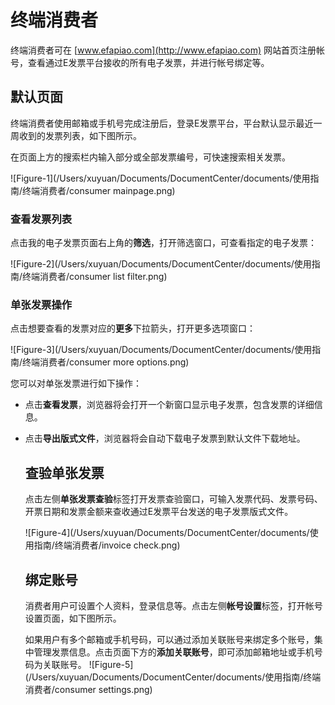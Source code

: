 # 终端消费者

终端消费者可在 [www.efapiao.com](http://www.efapiao.com) 网站首页注册帐号，查看通过E发票平台接收的所有电子发票，并进行帐号绑定等。

## 默认页面

终端消费者使用邮箱或手机号完成注册后，登录E发票平台，平台默认显示最近一周收到的发票列表，如下图所示。

在页面上方的搜索栏内输入部分或全部发票编号，可快速搜索相关发票。

![Figure-1](/Users/xuyuan/Documents/DocumentCenter/documents/使用指南/终端消费者/consumer mainpage.png)

### 查看发票列表

点击我的电子发票页面右上角的**筛选**，打开筛选窗口，可查看指定的电子发票：

![Figure-2](/Users/xuyuan/Documents/DocumentCenter/documents/使用指南/终端消费者/consumer list filter.png)

### 单张发票操作

点击想要查看的发票对应的**更多**下拉箭头，打开更多选项窗口：

![Figure-3](/Users/xuyuan/Documents/DocumentCenter/documents/使用指南/终端消费者/consumer more options.png)

您可以对单张发票进行如下操作：

- 点击**查看发票**，浏览器将会打开一个新窗口显示电子发票，包含发票的详细信息。


- 点击**导出版式文件**，浏览器将会自动下载电子发票到默认文件下载地址。

  ## 查验单张发票

  点击左侧**单张发票查验**标签打开发票查验窗口，可输入发票代码、发票号码、开票日期和发票金额来查收通过E发票平台发送的电子发票版式文件。

  ![Figure-4](/Users/xuyuan/Documents/DocumentCenter/documents/使用指南/终端消费者/invoice check.png)

  ## 绑定账号

  消费者用户可设置个人资料，登录信息等。点击左侧**帐号设置**标签，打开帐号设置页面，如下图所示。

  如果用户有多个邮箱或手机号码，可以通过添加关联账号来绑定多个账号，集中管理发票信息。点击页面下方的**添加关联账号**，即可添加邮箱地址或手机号码为关联账号。  ![Figure-5](/Users/xuyuan/Documents/DocumentCenter/documents/使用指南/终端消费者/consumer settings.png)

